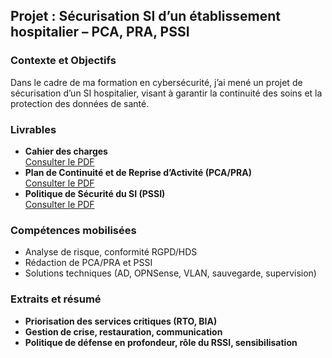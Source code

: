 ## Projet : Sécurisation SI d’un établissement hospitalier – PCA, PRA, PSSI

### Contexte et Objectifs

Dans le cadre de ma formation en cybersécurité, j’ai mené un projet de sécurisation d’un SI hospitalier, visant à garantir la continuité des soins et la protection des données de santé.

### Livrables

- **Cahier des charges**  
  [Consulter le PDF](https://github.com/KenziBoughadou/Securisation-SI-d-un-etablissement-hospitalier/blob/main/ProjetSSI%20-%20Cahier%20des%20charges.pdf)
- **Plan de Continuité et de Reprise d’Activité (PCA/PRA)**  
  [Consulter le PDF](https://github.com/KenziBoughadou/Securisation-SI-d-un-etablissement-hospitalier/blob/main/ProjetSSI%20-%20PCA%20PRA%20(1).pdf)
- **Politique de Sécurité du SI (PSSI)**  
  [Consulter le PDF](https://github.com/KenziBoughadou/Securisation-SI-d-un-etablissement-hospitalier/blob/main/ProjetSSI%20-%20Politique%20de%20S%C3%A9curit%C3%A9%20du%20Syst%C3%A8me.pdf)

### Compétences mobilisées

- Analyse de risque, conformité RGPD/HDS
- Rédaction de PCA/PRA et PSSI
- Solutions techniques (AD, OPNSense, VLAN, sauvegarde, supervision)

### Extraits et résumé

- **Priorisation des services critiques (RTO, BIA)**
- **Gestion de crise, restauration, communication**
- **Politique de défense en profondeur, rôle du RSSI, sensibilisation**
